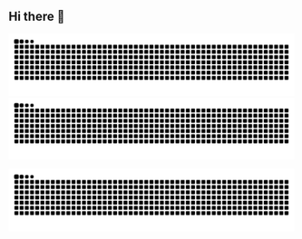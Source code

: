 ## Hi there 👋
![GitHub Snake Light](https://raw.githubusercontent.com/yohanesfc/yohanesfc/output/github-snake.svg#gh-light-mode-only)
![GitHub Snake Dark](https://raw.githubusercontent.com/yohanesfc/yohanesfc/output/github-snake-dark.svg#gh-dark-mode-only)



<!--
**yohanesfc/yohanesfc** is a ✨ _special_ ✨ repository because its `README.md` (this file) appears on your GitHub profile.

Here are some ideas to get you started:

- 🔭 I’m currently working on ...
- 🌱 I’m currently learning ...
- 👯 I’m looking to collaborate on ...
- 🤔 I’m looking for help with ...
- 💬 Ask me about ...
- 📫 How to reach me: ...
- 😄 Pronouns: ...
- ⚡ Fun fact: ...
-->
<picture>
  <source media="(prefers-color-scheme: dark)" srcset="https://raw.githubusercontent.com/yohanesfc/yohanesfc/output/github-snake-dark.svg" />
  <source media="(prefers-color-scheme: light)" srcset="https://raw.githubusercontent.com/yohanesfc/yohanesfc/output/github-snake.svg" />
  <img alt="github-snake" src="https://raw.githubusercontent.com/yohanesfc/yohanesfc/output/github-snake.svg" />
</picture>
